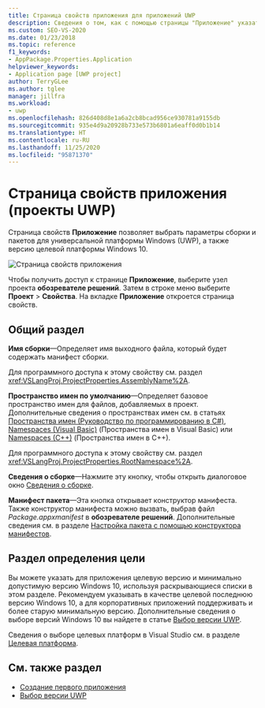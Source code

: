 ```yaml
---
title: Страница свойств приложения для приложений UWP
description: Сведения о том, как с помощью страницы "Приложение" указать сведения о сборке и пакете для проекта универсальной платформы Windows (UWP), а также версии целевой платформы Windows 10.
ms.custom: SEO-VS-2020
ms.date: 01/23/2018
ms.topic: reference
f1_keywords:
- AppPackage.Properties.Application
helpviewer_keywords:
- Application page [UWP project]
author: TerryGLee
ms.author: tglee
manager: jillfra
ms.workload:
- uwp
ms.openlocfilehash: 826d408d8e1a6a2cb8bcad956ce930781a9155db
ms.sourcegitcommit: 935e4d9a20928b733e573b6801a6eaff0d0b1b14
ms.translationtype: HT
ms.contentlocale: ru-RU
ms.lasthandoff: 11/25/2020
ms.locfileid: "95871370"
---
```

# <a name="application-property-page-uwp-projects"></a>Страница свойств приложения (проекты UWP)

Страница свойств **Приложение** позволяет выбрать параметры сборки и пакетов для универсальной платформы Windows (UWP), а также версию целевой платформы Windows 10.

![Страница свойств приложения](media/application-page-uwp.png)

Чтобы получить доступ к странице **Приложение**, выберите узел проекта **обозревателе решений**. Затем в строке меню выберите **Проект** > **Свойства**. На вкладке **Приложение** откроется страница свойств.

## <a name="general-section"></a>Общий раздел

**Имя сборки**&mdash;Определяет имя выходного файла, который будет содержать манифест сборки.

Для программного доступа к этому свойству см. раздел <xref:VSLangProj.ProjectProperties.AssemblyName%2A>.

**Пространство имен по умолчанию**&mdash;Определяет базовое пространство имен для файлов, добавляемых в проект. Дополнительные сведения о пространствах имен см. в статьях [Пространства имен (Руководство по программированию в C#)](/dotnet/csharp/programming-guide/namespaces/), [Namespaces (Visual Basic)](/dotnet/visual-basic/programming-guide/program-structure/namespaces) (Пространства имен в Visual Basic) или [Namespaces (C++)](/cpp/cpp/namespaces-cpp) (Пространства имен в C++).

Для программного доступа к этому свойству см. раздел <xref:VSLangProj.ProjectProperties.RootNamespace%2A>.

**Сведения о сборке**&mdash;Нажмите эту кнопку, чтобы открыть диалоговое окно [Сведения о сборке](../../ide/reference/assembly-information-dialog-box.md).

**Манифест пакета**&mdash;Эта кнопка открывает конструктор манифеста. Также конструктор манифеста можно вызвать, выбрав файл _Package.appxmanifest_ в **обозревателе решений**. Дополнительные сведения см. в разделе [Настройка пакета с помощью конструктора манифестов](/windows/msix/package/packaging-uwp-apps#configure-your-project).

## <a name="targeting-section"></a>Раздел определения цели

Вы можете указать для приложения целевую версию и минимально допустимую версию Windows 10, используя раскрывающиеся списки в этом разделе. Рекомендуем указывать в качестве целевой последнюю версию Windows 10, а для корпоративных приложений поддерживать и более старую минимальную версию. Дополнительные сведения о выборе версий Windows 10 вы найдете в статье [Выбор версии UWP](/windows/uwp/updates-and-versions/choose-a-uwp-version).

Сведения о выборе целевых платформ в Visual Studio см. в разделе [Целевая платформа](/visualstudio/productinfo/vs2017-compatibility-vs#platform-targeting).

## <a name="see-also"></a>См. также раздел

- [Создание первого приложения](/windows/uwp/get-started/your-first-app)
- [Выбор версии UWP](/windows/uwp/updates-and-versions/choose-a-uwp-version)
